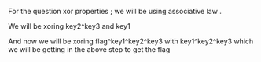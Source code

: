 For the question xor properties ; we will be using associative law .

We will be xoring key2^key3 and key1 

And now we will be xoring flag^key1^key2^key3 with key1^key2^key3 which we will be getting in the above step to get the flag
